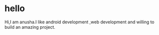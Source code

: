 # hello
Hi,I am anusha.I like android development ,web development and willing to build an amazing project.
